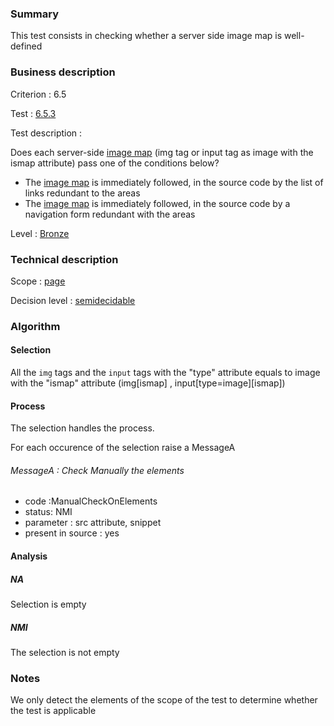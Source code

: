 ### Summary

This test consists in checking whether a server side image map is
well-defined

### Business description

Criterion : 6.5

Test : [6.5.3](www.accessiweb.org/index.php/accessiweb-22-english-version.html#test-6-5-3)

Test description :

Does each server-side [image map](http://www.accessiweb.org/index.php/glossary-76.html#mImgReactive) (img tag or input tag as image with the ismap attribute) pass one of the conditions below?

-   The [image map](http://www.accessiweb.org/index.php/glossary-76.html#mImgReactive) is immediately followed, in the source code by the list of links redundant to the areas
-   The [image map](http://www.accessiweb.org/index.php/glossary-76.html#mImgReactive) is immediately followed, in the source code by a navigation form redundant with the areas

Level : [Bronze](/en/category/rules-design/accessiweb-11/level/bronze)

### Technical description

Scope : [page](/en/category/rules-design/accessiweb-11/scope/page)

Decision level :
[semidecidable](/en/category/rules-design/accessiweb-11/decision-level/semidecidable)

### Algorithm

#### Selection

All the `img` tags and the `input` tags with the "type" attribute
equals to image with the "ismap" attribute (img[ismap] ,
input[type=image][ismap])

#### Process

The selection handles the process.

For each occurence of the selection raise a MessageA

###### MessageA : Check Manually the elements

-   code :ManualCheckOnElements
-   status: NMI
-   parameter : src attribute, snippet
-   present in source : yes

#### Analysis

##### NA

Selection is empty

##### NMI

The selection is not empty

### Notes

We only detect the elements of the scope of the test to determine
whether the test is applicable
